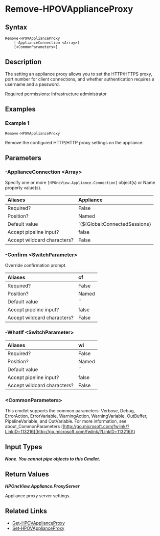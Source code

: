 ﻿---
description: Remove appliance HTTP/HTTPS proxy.
---

# Remove-HPOVApplianceProxy

## Syntax

```text
Remove-HPOVApplianceProxy
    [-ApplianceConnection <Array>]
    [<CommonParameters>]
```

## Description

The setting an appliance proxy allows you to set the HTTP/HTTPS proxy, port number for client connections, and whether authentication requires a username and a password.

Required permissions: Infrastructure administrator

## Examples

###  Example 1 

```text
Remove-HPOVApplianceProxy
```

Remove the configured HTTP/HTTP proxy settings on the appliance.

## Parameters

### -ApplianceConnection &lt;Array&gt;

Specify one or more `[HPOneView.Appliance.Connection]` object(s) or Name property value(s).

| Aliases | Appliance |
| :--- | :--- |
| Required? | False |
| Position? | Named |
| Default value | `(${Global:ConnectedSessions} | ? Default)` |
| Accept pipeline input? | false |
| Accept wildcard characters? | False |

### -Confirm &lt;SwitchParameter&gt;

Override confirmation prompt.

| Aliases | cf |
| :--- | :--- |
| Required? | False |
| Position? | Named |
| Default value | `` |
| Accept pipeline input? | false |
| Accept wildcard characters? | False |

### -WhatIf &lt;SwitchParameter&gt;



| Aliases | wi |
| :--- | :--- |
| Required? | False |
| Position? | Named |
| Default value | `` |
| Accept pipeline input? | false |
| Accept wildcard characters? | False |

### &lt;CommonParameters&gt;

This cmdlet supports the common parameters: Verbose, Debug, ErrorAction, ErrorVariable, WarningAction, WarningVariable, OutBuffer, PipelineVariable, and OutVariable. For more information, see about\_CommonParameters \([http://go.microsoft.com/fwlink/?LinkID=113216](http://go.microsoft.com/fwlink/?LinkID=113216)\)

## Input Types

_**None.  You cannot pipe objects to this Cmdlet.**_

## Return Values

_**HPOneView.Appliance.ProxyServer**_

Appliance proxy server settings.

## Related Links

* [Get-HPOVApplianceProxy](get-hpovapplianceproxy.md)
* [Set-HPOVApplianceProxy](set-hpovapplianceproxy.md)
